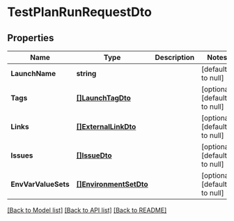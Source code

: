 # TestPlanRunRequestDto

## Properties
Name | Type | Description | Notes
------------ | ------------- | ------------- | -------------
**LaunchName** | **string** |  | [default to null]
**Tags** | [**[]LaunchTagDto**](LaunchTagDto.md) |  | [optional] [default to null]
**Links** | [**[]ExternalLinkDto**](ExternalLinkDto.md) |  | [optional] [default to null]
**Issues** | [**[]IssueDto**](IssueDto.md) |  | [optional] [default to null]
**EnvVarValueSets** | [**[]EnvironmentSetDto**](EnvironmentSetDto.md) |  | [optional] [default to null]

[[Back to Model list]](../README.md#documentation-for-models) [[Back to API list]](../README.md#documentation-for-api-endpoints) [[Back to README]](../README.md)

